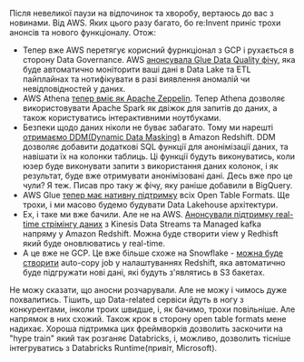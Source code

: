 Після невеликої паузи на відпочинок та хворобу, вертаюсь до вас з новинами. Від AWS. Яких цього разу багато, бо re:Invent приніс трохи анонсів та нового функціоналу. Отож:
- Тепер вже AWS перетягує корисний фурнкціонал з GCP і рухається в сторону Data Governance. AWS [анонсувала Glue Data Quality фічу](https://aws.amazon.com/about-aws/whats-new/2022/11/aws-glue-data-quality-preview/), яка буде автоматично моніторити ваші дані в Data Lake та ETL пайплайнах та нотифікувати в разі виявлення аномалій чи невідповідностей у даних.
- AWS Athena [тепер вміє як Apache Zeppelin](https://aws.amazon.com/about-aws/whats-new/2022/11/amazon-athena-now-supports-apache-spark/). Тепер Athena дозволяє використовувати Apache Spark як двіжок для запитів до даних, а також користуватись інтерактивними ноутбуками.
- Безпеки щодо даних ніколи не буває забагато. Тому ми нарешті [отримаємо DDM(Dynamic Data Masking)](https://aws.amazon.com/about-aws/whats-new/2022/11/amazon-redshift-support-dynamic-data-masking-preview/) в Amazon Redshift. DDM дозволяє добавити додаткові SQL функції для анонімізації даних, та навішати їх на колонки таблиць. Ці функції будуть виконуватись, коли юзер буде виконувати запити з використання даних колонок, і як результат, буде вже отримувати анонімізовані дані. Десь вже про це чули? Я теж. Писав про таку ж фічу, яку раніше добавили в BigQuery.
 - AWS Glue [тепер має нативну підтримку](https://aws.amazon.com/about-aws/whats-new/2022/11/aws-glue-apache-spark-native-data-lake-frameworks-apache-hudi-iceberg-delta-lake/) всіх Open Table Formats. Ще трохи, і ми масово будемо будувати Data Lakehouse архітектури.
 - Ех, і таке ми вже бачили. Але не на AWS. [Анонсували підтримку real-time стрімінгу даних](https://aws.amazon.com/about-aws/whats-new/2022/11/amazon-redshift-real-time-streaming-ingestion-kds-msk/) з Kinesis Data Streams та Managed kafka напряму у Amazon Redshift. Можна буде створити view у Redhisft який буде оновлюватись у real-time.
 - А це вже не GCP. Це вже більше схоже на Snowflake - [можна буде створити](https://aws.amazon.com/about-aws/whats-new/2022/11/amazon-redshift-supports-auto-copy-amazon-s3/) auto-copy job у налаштуваннях Redshift, яка автоматично буде підгружати нові дані, які будуть з'являтись в S3 бакетах.

 Не можу сказати, що аносни розчарували. Але не можу і чимось дуже похвалитись. Тішить, що Data-related сервіси йдуть в ногу з конкурентами, інколи троих швидше, і, як бачимо, трохи повільніше. Але напрямок в них схожий. Також крок в сторону open table formats мене надихає. Хороша підтримка цих фреймворків дозволить заскочити на "hype train" який так розганяє Databricks, і, можливо, дозволить тісніше інтегруватись з Databricks Runtime(привіт, Microsoft).